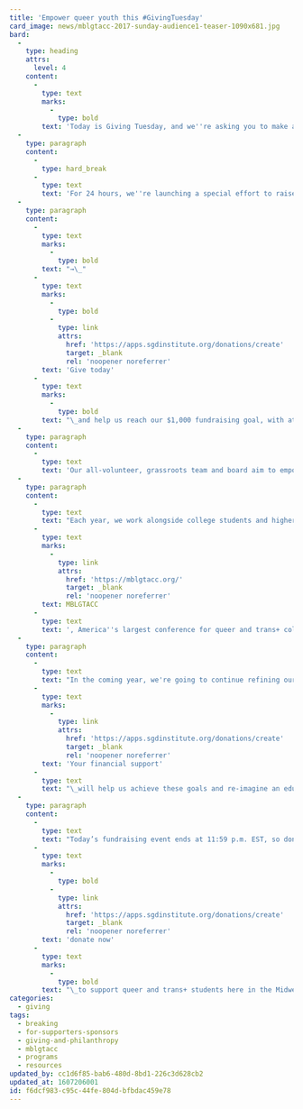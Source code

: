 ```yaml
---
title: 'Empower queer youth this #GivingTuesday'
card_image: news/mblgtacc-2017-sunday-audience1-teaser-1090x681.jpg
bard:
  -
    type: heading
    attrs:
      level: 4
    content:
      -
        type: text
        marks:
          -
            type: bold
        text: 'Today is Giving Tuesday, and we''re asking you to make an impact by investing in and empowering queer and trans+ youth.'
  -
    type: paragraph
    content:
      -
        type: hard_break
      -
        type: text
        text: 'For 24 hours, we''re launching a special effort to raise critically needed funds that allow the Institute to connect, educate, and empower queer and trans+ college students in the Midwest.'
  -
    type: paragraph
    content:
      -
        type: text
        marks:
          -
            type: bold
        text: "→\_"
      -
        type: text
        marks:
          -
            type: bold
          -
            type: link
            attrs:
              href: 'https://apps.sgdinstitute.org/donations/create'
              target: _blank
              rel: 'noopener noreferrer'
        text: 'Give today'
      -
        type: text
        marks:
          -
            type: bold
        text: "\_and help us reach our $1,000 fundraising goal, with at least 20 monthly sustaining donors."
  -
    type: paragraph
    content:
      -
        type: text
        text: 'Our all-volunteer, grassroots team and board aim to empower students of diverse sexualities and genders to create sustainable change, lead higher education colleagues in adopting relevant and inclusive practices, and advance knowledge of sexuality and gender through advocacy and expansive programming.'
  -
    type: paragraph
    content:
      -
        type: text
        text: "Each year, we work alongside college students and higher education professionals to host\_"
      -
        type: text
        marks:
          -
            type: link
            attrs:
              href: 'https://mblgtacc.org/'
              target: _blank
              rel: 'noopener noreferrer'
        text: MBLGTACC
      -
        type: text
        text: ', America''s largest conference for queer and trans+ college students. For the entire lifecycle of the planning process, we''re there to provide professional development and tailored mentorship that builds student organizers’ project management skills, creativity, and confidence, and culminates in an outstanding attendee experience.'
  -
    type: paragraph
    content:
      -
        type: text
        text: "In the coming year, we're going to continue refining our organizational framework to ensure we remain ready at the leading edge of emerging needs and that we're addressing the issues important to members of our community. To do this, we need to meet two important goals: hire a full-time, paid staff member within one year and maintain stipends for volunteer team members.\_"
      -
        type: text
        marks:
          -
            type: link
            attrs:
              href: 'https://apps.sgdinstitute.org/donations/create'
              target: _blank
              rel: 'noopener noreferrer'
        text: 'Your financial support'
      -
        type: text
        text: "\_will help us achieve these goals and re-imagine an educational climate that embraces diverse sexualities and genders."
  -
    type: paragraph
    content:
      -
        type: text
        text: "Today’s fundraising event ends at 11:59 p.m. EST, so don’t wait,\_"
      -
        type: text
        marks:
          -
            type: bold
          -
            type: link
            attrs:
              href: 'https://apps.sgdinstitute.org/donations/create'
              target: _blank
              rel: 'noopener noreferrer'
        text: 'donate now'
      -
        type: text
        marks:
          -
            type: bold
        text: "\_to support queer and trans+ students here in the Midwest."
categories:
  - giving
tags:
  - breaking
  - for-supporters-sponsors
  - giving-and-philanthropy
  - mblgtacc
  - programs
  - resources
updated_by: cc1d6f85-bab6-480d-8bd1-226c3d628cb2
updated_at: 1607206001
id: f6dcf983-c95c-44fe-804d-bfbdac459e78
---
```


